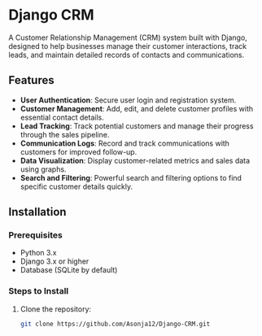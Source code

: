# Django CRM

A Customer Relationship Management (CRM) system built with Django, designed to help businesses manage their customer interactions, track leads, and maintain detailed records of contacts and communications.

## Features

- **User Authentication**: Secure user login and registration system.
- **Customer Management**: Add, edit, and delete customer profiles with essential contact details.
- **Lead Tracking**: Track potential customers and manage their progress through the sales pipeline.
- **Communication Logs**: Record and track communications with customers for improved follow-up.
- **Data Visualization**: Display customer-related metrics and sales data using graphs.
- **Search and Filtering**: Powerful search and filtering options to find specific customer details quickly.

## Installation

### Prerequisites

- Python 3.x
- Django 3.x or higher
- Database (SQLite by default)

### Steps to Install

1. Clone the repository:
   ```bash
   git clone https://github.com/Asonja12/Django-CRM.git
